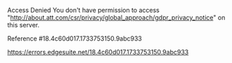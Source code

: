 Access Denied
You don't have permission to access "http://about.att.com/csr/privacy/global_approach/gdpr_privacy_notice" on this server.

Reference #18.4c60d017.1733753150.9abc933

https://errors.edgesuite.net/18.4c60d017.1733753150.9abc933